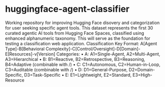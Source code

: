 # huggingface-agent-classifier
Working repository for improving Hugging Face disovery and categorization for user seeking specific agent tools.
This dataset represents the first 30 curated agentic AI tools from Hugging Face Spaces, classified using enhanced alphanumeric taxonomy. This will serve as the foundation for testing a classification web application.
Classification Key
Format: A[Agent Type]-B[Behavioral Complexity]-C[Control/Oversight]-D[Domain]-E[Resources]-v[Version]
Categories:
•	A: A1=Single-Agent, A2=Multi-Agent, A3=Hierarchical
•	B: B1=Reactive, B2=Retrospective, B3=Reasoning, B4=Adaptive (combinable with /)
•	C: C1=Autonomous, C2=Human-in-Loop, C3=Auditable (combinable with /)
•	D: D1=General-Purpose, D2=Domain-Specific, D3=Task-Specific
•	E: E1=Lightweight, E2=Standard, E3=High-Resource
